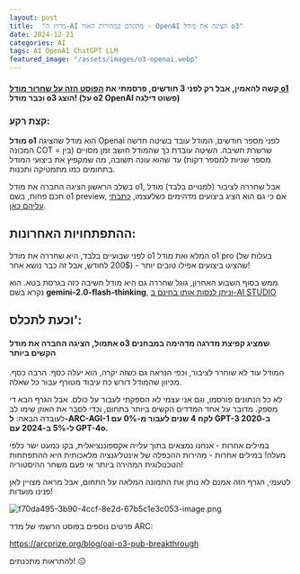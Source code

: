 ```yaml
---
layout: post
title:  "מרוץ ה-AI מתקדם במהירות האור - OpenAI הציגה את מודל o3"
date: 2024-12-21
categories: AI
tags: AI OpenAI ChatGPT LLM
featured_image: "/assets/images/o3-openai.webp"
---
```


####  קשה להאמין, אבל רק לפני 3 חודשים, פרסמתי את [הפוסט הזה על **שחרור מודל o1**](https://mitmachim.top/post/850435) וכבר **מודל o3** הוצג! (על o2 OpenAI פשוט דילגה)

### קצת רקע: 

**מודל o1** הוא מודל שהציגה Openai לפני מספר חודשים, המודל עובד בשיטה חדשה המכונה COT = שרשרת חשיבה. השיטה עובדת כך שהמודל חושב זמן מסויים (בין מספר שניות למספר דקות) עד שהוא עונה תשובה, מה שמקפיץ את ביצועי המודל בתחומים כמו מתמטיקה ותכנות.

בשלב הראשון הציגה החברה את מודל o1, אבל שחררה לציבור (למנויים בלבד) מודל חכם פחות, בשם o1 preview, אם כי גם הוא הציג ביצועים מדהימים כשלעצמו, [כתבתי עליהם כאן](https://mitmachim.top/post/860758).

## ההתפתחויות האחרונות:

לפני שבועיים בלבד, היא שחררה את מודל o1 המלא ואת מודל o1 pro (בעלות של 200$ לחודש, אבל זה כבר נושא אחר) - שהציגו ביצועים אפילו טובים יותר!

ממש בסוף השבוע האחרון, גוגל שחררה גם היא מודל חשיבה כזה בגרסת בטא. הוא נקרא בשם **gemini-2.0-flash-thinking**, [וניתן לנסות אותו בחינם ב-AI STUDIO](https://aistudio.google.com/prompts/new_chat?model=gemini-2.0-flash-thinking-exp-1219&hl=he)

## וכעת לתכלס':

#### **אתמול, הציגה החברה את מודל o3 שמציג קפיצת מדרגה מדהימה במבחנים הקשים ביותר**

המודל עוד לא שוחרר לציבור, וכפי הנראה גם כשזה יקרה, הוא יעלה כסף. הרבה כסף. מכיוון שהמודל דורש כח עיבוד מטורף עבור כל שאלה.

לא כל הנתונים פורסמו, וגם אני עצמי לא הספקתי לעבור על כולם. אבל הגרף הבא די מספק. מדובר על אחד המדדים הקשים ביותר בתחום, וכדי לסבר את האוזן שימו לב לעובדה הבאה: **ל-ARC-AGI-1 לקח 4 שנים לעבור מ-0% עם GPT-3 ב-2020 ל-5% ב-2024 עם GPT-4o.**

במילים אחרות - אנחנו נמצאים בתוך עלייה אקספוננציאלית, בקו כמעט ישר כלפי מעלה! במילים אחרות - מהירות ההכפלה של אינטליגנציה מלאכותית היא ההתפתחות הטכנולוגית המהירה ביותר אי פעם משחר ההיסטוריה!

לטעמי, הגרף הזה אמנם לא נותן את התמונה המלאה על התחום, אבל מראה מצויין לאן פנינו מועדות!


![f70da495-3b90-4ccf-8e2d-67b5c1e3c053-image.png](/assets/uploads/files/1734801919593-f70da495-3b90-4ccf-8e2d-67b5c1e3c053-image.png)

פרטים נוספים בפוסט הרשמי של מדד ARC:
 
  <a href="https://arcprize.org/blog/oai-o3-pub-breakthrough" target="_blank" rel="noopener">https://arcprize.org/blog/oai-o3-pub-breakthrough</a>

להתראות מתכנתים! 😑